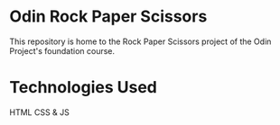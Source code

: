 # Odin Rock Paper Scissors

This repository is home to the Rock Paper Scissors project of the Odin Project's foundation course.

# Technologies Used

HTML CSS & JS

